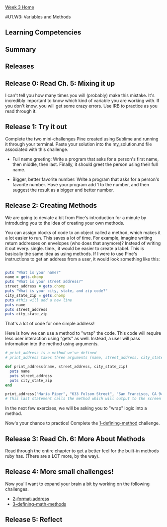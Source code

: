 [Week 3 Home](../)

#U1.W3: Variables and Methods


## Learning Competencies


## Summary

## Releases

## Release 0: Read Ch. 5: Mixing it up
I can't tell you how many times you will (probably) make this mistake. It's incredibly important to know which kind of variable you are working with. If you don't know, you will get some crazy errors. Use IRB to practice as you read through it.

## Release 1: Try it out
Complete the two mini-challenges Pine created using Sublime and running it through your terminal. Paste your solution into the my_solution.md file associated with this challenge.

- Full name greeting: Write a program that asks for a person's first name, then middle, then last. Finally, it should greet the person using their full name.

- Bigger, better favorite number: Write a program that asks for a person's favorite number. Have your program add 1 to the number, and then suggest the result as a bigger and better number.

## Release 2: Creating Methods
We are going to deviate a bit from Pine's introduction for a minute by introducing you to the idea of creating your own methods.

You can assign blocks of code to an object called a method, which makes it a lot easier to run. This saves a lot of time. For example, imagine writing return addresses on envelopes (who does that anymore)? Instead of writing it out every. single. time., it would be easier to create a label. This is basically the same idea as using methods. If I were to use Pine's instructions to get an address from a user, it would look something like this:

```ruby

puts "What is your name?"
name = gets.chomp
puts "What is your street address?"
street_address = gets.chomp
puts "What is your city, state, and zip code?"
city_state_zip = gets.chomp
puts #this will add a new line
puts name
puts street_address
puts city_state_zip

```

That's a lot of code for one simple address!

Here is how we can use a method to "wrap" the code. This code will require less user interaction using "gets" as well. Instead, a user will pass information into the method using arguments.

```ruby
# print_address is a method we've defined
# print_address takes three arguments (name, street_address, city_state_zip)

def print_address(name, street_address, city_state_zip)
  puts name
  puts street_address
  puts city_state_zip
end

print_address("Maria Piper", "633 Folsom Street", "San Francisco, CA 94107")
# this last statement calls the method which will output to the screen

```

In the next few exercises, we will be asking you to "wrap" logic into a method.

Now's your chance to practice! Complete the [1-defining-method](1-defining-method) challenge.

## Release 3: Read Ch. 6: More About Methods
Read through the entire chapter to get a better feel for the built-in methods ruby has. (There are a LOT more, by the way).

## Release 4: More small challenges!
Now you'll want to expand your brain a bit by working on the following challenges.

- [2-format-address](2-format-address)
- [3-defining-math-methods](4-defining-math-methods)

## Release 5: Reflect